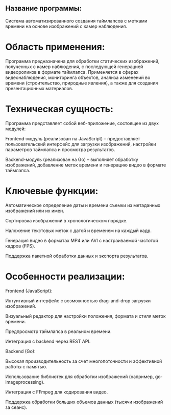 ## Название программы:
Система автоматизированного создания таймлапсов с метками времени на основе изображений с камер наблюдения.

# Область применения:
Программа предназначена для обработки статических изображений, полученных с камер наблюдения, с последующей генерацией видеороликов в формате таймлапса. Применяется в сферах видеонаблюдения, мониторинга объектов, анализа изменений во времени (строительство, природные явления), а также для создания презентационных материалов.

# Техническая сущность:
Программа представляет собой веб-приложение, состоящее из двух модулей:

Frontend-модуль (реализован на JavaScript) – предоставляет пользовательский интерфейс для загрузки изображений, настройки параметров таймлапса и просмотра результатов.

Backend-модуль (реализован на Go) – выполняет обработку изображений, добавление меток времени и генерацию видео в формате таймлапса.

# Ключевые функции:

Автоматическое определение даты и времени съемки из метаданных изображений или их имен.

Сортировка изображений в хронологическом порядке.

Наложение текстовых меток с датой и временем на каждый кадр.

Генерация видео в форматах MP4 или AVI с настраиваемой частотой кадров (FPS).

Поддержка пакетной обработки данных и экспорта результатов.

# Особенности реализации:

Frontend (JavaScript):

Интуитивный интерфейс с возможностью drag-and-drop загрузки изображений.

Визуальный редактор для настройки положения, формата и стиля меток времени.

Предпросмотр таймлапса в реальном времени.

Интеграция с backend через REST API.

Backend (Go):

Высокая производительность за счет многопоточности и эффективной работы с памятью.

Использование библиотек для обработки изображений (например, go-imageprocessing).

Интеграция с FFmpeg для кодирования видео.

Поддержка обработки больших объемов данных (тысячи изображений за сеанс).
